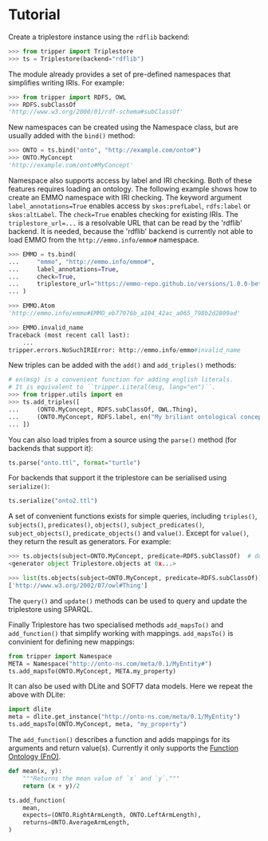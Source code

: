 Tutorial
========
<!-- markdownlint-disable MD007 -->

Create a triplestore instance using the `rdflib` backend:

```python
>>> from tripper import Triplestore
>>> ts = Triplestore(backend="rdflib")

```

The module already provides a set of pre-defined namespaces that simplifies writing IRIs.
For example:

```python
>>> from tripper import RDFS, OWL
>>> RDFS.subClassOf
'http://www.w3.org/2000/01/rdf-schema#subClassOf'

```

New namespaces can be created using the Namespace class, but are usually added with the `bind()` method:

```python
>>> ONTO = ts.bind("onto", "http://example.com/onto#")
>>> ONTO.MyConcept
'http://example.com/onto#MyConcept'

```

Namespace also supports access by label and IRI checking.
Both of these features requires loading an ontology.
The following example shows how to create an EMMO namespace with IRI checking.
The keyword argument `label_annotations=True` enables access by `skos:prefLabel`, `rdfs:label` or `skos:altLabel`.
The `check=True` enables checking for existing IRIs.
The `triplestore_url=...` is a resolvable URL that can be read by the 'rdflib' backend.
It is needed, because the 'rdflib' backend is currently not able to load EMMO from the `http://emmo.info/emmo#` namespace.

```python
>>> EMMO = ts.bind(
...     "emmo", "http://emmo.info/emmo#",
...     label_annotations=True,
...     check=True,
...     triplestore_url="https://emmo-repo.github.io/versions/1.0.0-beta4/emmo-inferred.ttl",
... )

>>> EMMO.Atom
'http://emmo.info/emmo#EMMO_eb77076b_a104_42ac_a065_798b2d2809ad'

>>> EMMO.invalid_name
Traceback (most recent call last):
    ...
tripper.errors.NoSuchIRIError: http://emmo.info/emmo#invalid_name

```

New triples can be added with the `add()` and `add_triples()` methods:

```python
# en(msg) is a convenient function for adding english literals.
# It is equivalent to ``tripper.Literal(msg, lang="en")``.
>>> from tripper.utils import en
>>> ts.add_triples([
...     (ONTO.MyConcept, RDFS.subClassOf, OWL.Thing),
...     (ONTO.MyConcept, RDFS.label, en("My briliant ontological concept.")),
... ])

```

You can also load triples from a source using the `parse()` method (for backends that support it):

```python
ts.parse("onto.ttl", format="turtle")
```


For backends that support it the triplestore can be serialised using `serialize()`:

```python
ts.serialize("onto2.ttl")
```

A set of convenient functions exists for simple queries, including `triples()`, `subjects()`, `predicates()`, `objects()`, `subject_predicates()`, `subject_objects()`, `predicate_objects()` and `value()`.
Except for `value()`, they return the result as generators.
For example:

```python
>>> ts.objects(subject=ONTO.MyConcept, predicate=RDFS.subClassOf)  # doctest: +ELLIPSIS
<generator object Triplestore.objects at 0x...>

>>> list(ts.objects(subject=ONTO.MyConcept, predicate=RDFS.subClassOf))
['http://www.w3.org/2002/07/owl#Thing']

```

The `query()` and `update()` methods can be used to query and update the triplestore using SPARQL.

Finally Triplestore has two specialised methods `add_mapsTo()` and `add_function()` that simplify working with mappings.
`add_mapsTo()` is convinient for defining new mappings:

```python
from tripper import Namespace
META = Namespace("http://onto-ns.com/meta/0.1/MyEntity#")
ts.add_mapsTo(ONTO.MyConcept, META.my_property)
```

It can also be used with DLite and SOFT7 data models.
Here we repeat the above with DLite:

```python
import dlite
meta = dlite.get_instance("http://onto-ns.com/meta/0.1/MyEntity")
ts.add_mapsTo(ONTO.MyConcept, meta, "my_property")
```

The `add_function()` describes a function and adds mappings for its arguments and return value(s).
Currently it only supports the [Function Ontology (FnO)](https://fno.io/).

```python
def mean(x, y):
    """Returns the mean value of `x` and `y`."""
    return (x + y)/2

ts.add_function(
    mean,
    expects=(ONTO.RightArmLength, ONTO.LeftArmLength),
    returns=ONTO.AverageArmLength,
)
```
